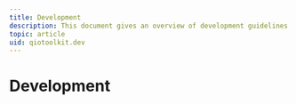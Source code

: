 ```yaml
---
title: Development
description: This document gives an overview of development guidelines for qiotoolkit
topic: article
uid: qiotoolkit.dev
---
```


# Development


